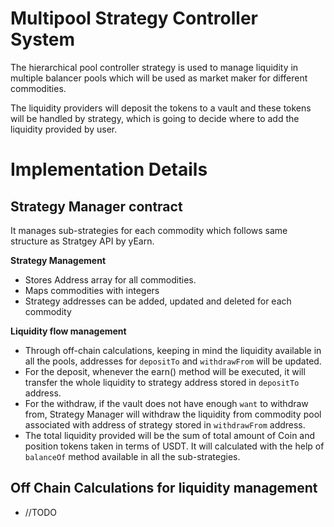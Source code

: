 # Multipool Strategy Controller System

The hierarchical pool controller strategy is used to manage liquidity in multiple balancer pools which will be used as market maker for different commodities.

The liquidity providers will deposit the tokens to a vault and these tokens will be handled by strategy, which is going to decide where to add the liquidity provided by user.

# Implementation Details

## **Strategy Manager contract**

It manages sub-strategies for each commodity which follows same structure as Stratgey API by yEarn.

**Strategy Management**
* Stores Address array for all commodities. 
* Maps commodities with integers
* Strategy addresses can be added, updated and deleted for each commodity

**Liquidity flow management**

* Through off-chain calculations, keeping in mind the liquidity available in all the pools, addresses for `depositTo` and `withdrawFrom` will be updated.
* For the deposit, whenever the earn() method will be executed, it will transfer the whole liquidity to strategy address stored in `depositTo` address.
* For the withdraw, if the vault does not have enough `want` to withdraw from, Strategy Manager will withdraw the liquidity from commodity pool associated with address of strategy stored in `withdrawFrom` address.
* The total liquidity provided will be the sum of total amount of Coin and position tokens taken in terms of USDT. It will calculated with the help of `balanceOf` method available in all the sub-strategies.

## **Off Chain Calculations for liquidity management**

*  //TODO
